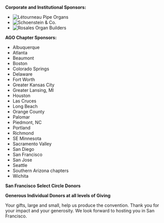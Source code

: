 **Corporate and Institutional Sponsors:**

<ul class="sponsors">
  <li><img src="/img/sponsors/letourneau.png" alt="Létourneau Pipe Organs" style="aspect-ratio:300/113"></li>
  <li><img src="/img/sponsors/schoenstein.png" alt="Schoenstein & Co." style="aspect-ratio:600/160"></li>
  <li><img src="/img/sponsors/rosales.png" alt="Rosales Organ Builders" style="aspect-ratio:450/140"></li>
</ul>

**AGO Chapter Sponsors:**

<ul class="sponsors">
  <li>Albuquerque</li>
  <li>Atlanta</li>
  <li>Beaumont</li>
  <li>Boston</li>
  <li>Colorado Springs</li>
  <li>Delaware</li>
  <li>Fort Worth</li>
  <li>Greater Kansas City</li>
  <li>Greater Lansing, MI</li>
  <li>Houston</li>
  <li>Las Cruces</li>
  <li>Long Beach</li>
  <li>Orange County</li>
  <li>Palomar</li>
  <li>Piedmont, NC</li>
  <li>Portland</li>
  <li>Richmond</li>
  <li>SE Minnesota</li>
  <li>Sacramento Valley</li>
  <li>San Diego</li>
  <li>San Francisco</li>
  <li>San Jose</li>
  <li>Seattle</li>
  <li>Southern Arizona chapters</li>
  <li>Wichita</li>
</ul>

**San Francisco Select Circle Donors**

**Generous Individual Donors at all levels of Giving**

Your gifts, large and small, help us produce the convention. Thank you for your impact and your
generosity. We look forward to hosting you in San Francisco.
